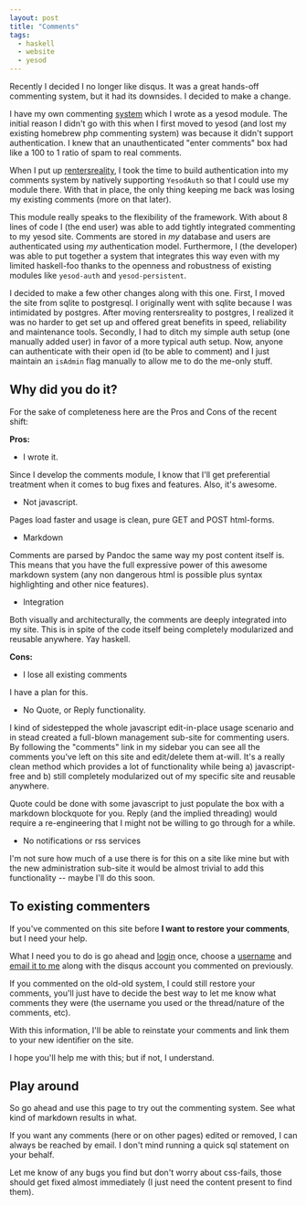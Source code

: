 ```yaml
---
layout: post
title: "Comments"
tags:
  - haskell
  - website
  - yesod
---
```


Recently I decided I no longer like disqus. It was a great hands-off 
commenting system, but it had its downsides. I decided to make a change.

I have my own commenting [system][] which I wrote as a yesod module. The 
initial reason I didn't go with this when I first moved to yesod (and 
lost my existing homebrew php commenting system) was because it didn't 
support authentication. I knew that an unauthenticated "enter comments" 
box had like a 100 to 1 ratio of spam to real comments.

[system]: https://github.com/pbrisbin/yesod-comments

When I put up [rentersreality][], I took the time to build 
authentication into my comments system by natively supporting 
`YesodAuth` so that I could use my module there. With that in place, the 
only thing keeping me back was losing my existing comments (more on that 
later).

[rentersreality]: http://rentersreality.com

This module really speaks to the flexibility of the framework. With 
about 8 lines of code I (the end user) was able to add tightly 
integrated commenting to my yesod site. Comments are stored in *my* 
database and users are authenticated using *my* authentication model. 
Furthermore, I (the developer) was able to put together a system that 
integrates this way even with my limited haskell-foo thanks to the 
openness and robustness of existing modules like `yesod-auth` and 
`yesod-persistent`.

I decided to make a few other changes along with this one. First, I 
moved the site from sqlite to postgresql. I originally went with sqlite 
because I was intimidated by postgres. After moving rentersreality to 
postgres, I realized it was no harder to get set up and offered great 
benefits in speed, reliability and maintenance tools. Secondly, I had to 
ditch my simple auth setup (one manually added user) in favor of a more 
typical auth setup. Now, anyone can authenticate with their open id (to 
be able to comment) and I just maintain an `isAdmin` flag manually to 
allow me to do the me-only stuff.

## Why did you do it?

For the sake of completeness here are the Pros and Cons of the recent 
shift:

**Pros:**

* I wrote it.

Since I develop the comments module, I know that I'll get preferential 
treatment when it comes to bug fixes and features. Also, it's awesome.

* Not javascript.

Pages load faster and usage is clean, pure GET and POST html-forms.

* Markdown

Comments are parsed by Pandoc the same way my post content itself is. 
This means that you have the full expressive power of this awesome 
markdown system (any non dangerous html is possible plus syntax 
highlighting and other nice features).

* Integration

Both visually and architecturally, the comments are deeply integrated 
into my site. This is in spite of the code itself being completely 
modularized and reusable anywhere. Yay haskell.

**Cons:**

* I lose all existing comments

I have a plan for this.

* No Quote, or Reply functionality.

I kind of sidestepped the whole javascript edit-in-place usage scenario 
and in stead created a full-blown management sub-site for commenting 
users. By following the "comments" link in my sidebar you can see all 
the comments you've left on this site and edit/delete them at-will. It's 
a really clean method which provides a lot of functionality while being 
a) javascript-free and b) still completely modularized out of my 
specific site and reusable anywhere.

Quote could be done with some javascript to just populate the box with a 
markdown blockquote for you. Reply (and the implied threading) would 
require a re-engineering that I might not be willing to go through for a 
while.

* No notifications or rss services

I'm not sure how much of a use there is for this on a site like mine but 
with the new administration sub-site it would be almost trivial to add 
this functionality -- maybe I'll do this soon.

## To existing commenters

If you've commented on this site before **I want to restore your 
comments**, but I need your help.

What I need you to do is go ahead and [login][] once, choose a 
[username][edit] and [email it to me][email] along with the disqus 
account you commented on previously.

[login]: /auth/login   "login via any open id"
[edit]:  /profile/edit "edit your profile"
[email]: mailto:comments@pbrisbin.com     "mail me!"

If you commented on the old-old system, I could still restore your 
comments, you'll just have to decide the best way to let me know what 
comments they were (the username you used or the thread/nature of the 
comments, etc).

With this information, I'll be able to reinstate your comments and link 
them to your new identifier on the site.

I hope you'll help me with this; but if not, I understand.

## Play around

So go ahead and use this page to try out the commenting system. See what 
kind of markdown results in what.

If you want any comments (here or on other pages) edited or removed, I 
can always be reached by email. I don't mind running a quick sql 
statement on your behalf.

Let me know of any bugs you find but don't worry about css-fails, those 
should get fixed almost immediately (I just need the content present to 
find them).
